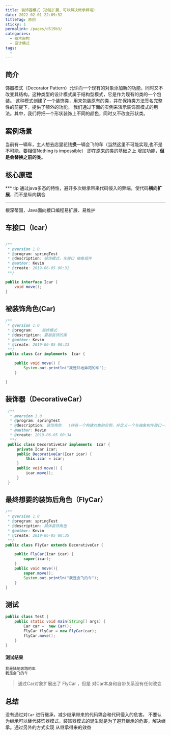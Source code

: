 ```yaml
---
title: 装饰器模式（功能扩展、可以解决继承弊端）
date: 2022-02-01 22:09:52
titleTag: 原创
sticky: 1
permalink: /pages/d519b3/
categories: 
  - 技术架构
  - 设计模式
tags: 
  - 
---
```

## 简介
饰器模式（Decorator Pattern）允许向一个现有的对象添加新的功能，同时又不改变其结构。这种类型的设计模式属于结构型模式，它是作为现有的类的一个包装。
这种模式创建了一个装饰类，用来包装原有的类，并在保持类方法签名完整性的前提下，提供了额外的功能。
我们通过下面的实例来演示装饰器模式的用法。其中，我们将把一个形状装饰上不同的颜色，同时又不改变形状类。

## 案例场景
当前有一辆车，主人想去店里花钱**换**一辆会飞的车（当然这里不可能实现,也不是不可能，要相信Nothing is impossible）
即在原来的类的基础之上 增加功能，**但是会替换之前的类**。

## 核心原理
*** tip 
通过java多态的特性，避开多次继承带来代码侵入的弊端，使代码**横向扩展**，而不是纵向耦合
***

根深蒂固，Java面向接口编程易扩展、易维护
## 车接口（Icar）
```java 

/**
 * @version 1.0
 * @program: springTest
 * @description: 装饰模式，车接口 抽象组件
 * @author: Kevin
 * @create: 2019-06-05 00:31
 **/

public interface Icar {
    void move();
}

```
## 被装饰角色(Car)
```java 
/**
 * @version 1.0
 * @program:    装饰模式
 * @description: 要被装饰的类
 * @author: Kevin
 * @create: 2019-06-05 00:33
 **/
public class Car implements  Icar {

    public void move() {
        System.out.println("我是陆地奔跑的车");
    }

}
```
## 装饰器（DecorativeCar）
```java 
 /**
  * @version 1.0
  * @program: springTest
  * @description: 装饰角色   (持有一个构建对象的实例，并定义一个与抽象构件接口一致的接口)
  * @author: Kevin
  * @create: 2019-06-05 00:34
  **/
 public class DecorativeCar implements  Icar {
     private Icar icar;
     public DecorativeCar(Icar icar) {
         this.icar = icar;
     }
     public void move() {
         icar.move();
     }
 }
 ```
 
 ## 最终想要的装饰后角色（FlyCar）
 ```java  
 /**
  * @version 1.0
  * @program: springTest
  * @description: 具体装饰角色
  * @author: Kevin
  * @create: 2019-06-05 00:35
  **/
 public class FlyCar extends DecorativeCar {
 
     public FlyCar(Icar icar) {
         super(icar);
     }
     public void move(){
         super.move();
         System.out.println("我是会飞的车");
     }
 }

 ```
 ## 测试
 ```java 
 public class Test {
     public static void main(String[] args) {
         Car car =  new Car();
         FlyCar flyCar = new FlyCar(car);
         flyCar.move();
     }
 }
 ```
 #### 测试结果
 ```sh 
 我是陆地奔跑的车
 我是会飞的车

 ```
 >通过Car对象扩展出了 FlyCar ，但是 对Car本身和自带关系没有任何改变
 
 ## 总结
 
 没有通过对<code>Car</code> 进行继承，减少继承带来的代码耦合和代码侵入的危害。
 不要认为继承可以替代装饰器模式，装饰器模式的诞生就是为了避开继承的危害，解决继承。通过另外的方式实现 从继承得来的效益

